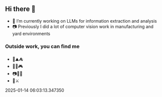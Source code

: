 ## Hi there 👋
- 🔭 I’m currently working on LLMs for information extraction and analysis
- 📷 Previously I did a lot of computer vision work in manufacturing and yard environments

### Outside work, you can find me 
- 🥾⛰️⛺️
- 🎴🎲🎮
- 📷🌲🌄
- 🤺⚔️

2025-01-14 06:03:13.347350

<!--
**Raintrout/raintrout** is a ✨ _special_ ✨ repository because its `README.md` (this file) appears on your GitHub profile.

Here are some ideas to get you started:

- 🔭 I’m currently working on ...
- 🌱 I’m currently learning ...
- 👯 I’m looking to collaborate on ...
- 🤔 I’m looking for help with ...
- 💬 Ask me about ...
- 📫 How to reach me: ...
- 😄 Pronouns: ...
- ⚡ Fun fact: ...
-->
